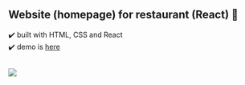 ## Website (homepage) for restaurant (React) :spaghetti:

:heavy_check_mark: built with HTML, CSS and React </br>
:heavy_check_mark: demo is [here](https://blossomingiris.github.io/my-react-restaurant/) </br>

##

<img src="https://user-images.githubusercontent.com/102720711/187640321-d2f07bed-87c5-4cce-b33a-c1819b15090a.png"/> 
